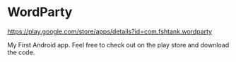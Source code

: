 WordParty
=========

https://play.google.com/store/apps/details?id=com.fshtank.wordparty

My First Android app. Feel free to check out on the play store and download the code.
